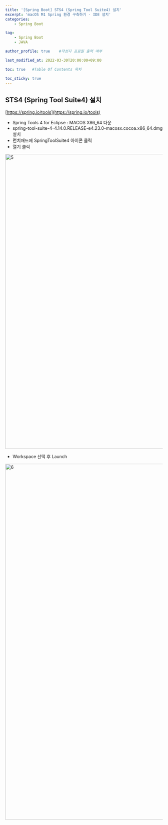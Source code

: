 ```yaml
---
title: '[Spring Boot] STS4 (Spring Tool Suite4) 설치' 
excerpt: 'macOS M1 Spring 환경 구축하기 - IDE 설치'
categories:
    - Spring Boot

tag:
    - Spring Boot 
    - JAVA

author_profile: true    #작성자 프로필 출력 여부

last_modified_at: 2022-03-30T20:00:00+09:00

toc: true   #Table Of Contents 목차 

toc_sticky: true
---
```



## STS4 (Spring Tool Suite4) 설치

[https://spring.io/tools](https://spring.io/tools)

- Spring Tools 4 for Eclipse : MACOS X86_64 다운
- spring-tool-suite-4-4.14.0.RELEASE-e4.23.0-macosx.cocoa.x86_64.dmg 설치
- 런치패드에 SpringToolSuite4 아이콘 클릭
- 열기 클릭
   
<img width="941" alt="5" src="https://user-images.githubusercontent.com/47733530/160823784-fc71c94e-4d4a-4d27-9b7e-a072b4b2121e.png">

- Workspace 선택 후 Launch  

<img width="1136" alt="6" src="https://user-images.githubusercontent.com/47733530/160823964-6d9654e4-b70e-4757-a205-edc6a40adcd0.png">
